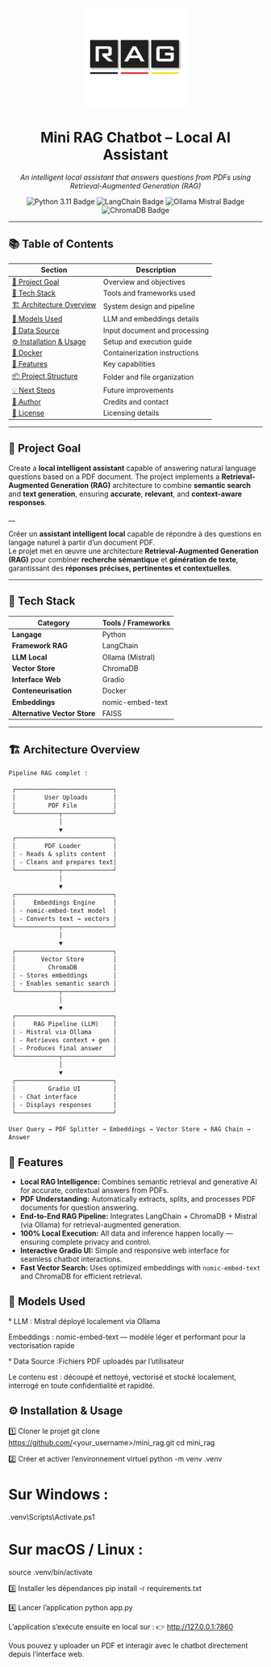<p align="center">
  <img src="assets/logo.png" alt="Mini RAG Chatbot Logo" width="200"/>
</p>

<h1 align="center"> Mini RAG Chatbot – Local AI Assistant</h1>

<p align="center">
  <em>An intelligent local assistant that answers questions from PDFs using Retrieval-Augmented Generation (RAG)</em>
</p>

<p align="center">
  <img src="https://img.shields.io/badge/Python-3.11-blue?style=for-the-badge&logo=python&logoColor=white" alt="Python 3.11 Badge"/>
  <img src="https://img.shields.io/badge/LangChain-%2300BFA5.svg?style=for-the-badge&logoColor=white" alt="LangChain Badge"/>
  <img src="https://img.shields.io/badge/Ollama%20%2F%20Mistral-8A2BE2?style=for-the-badge&logo=openai&logoColor=white" alt="Ollama Mistral Badge"/>
  <img src="https://img.shields.io/badge/ChromaDB-orange?style=for-the-badge&logo=databricks&logoColor=white" alt="ChromaDB Badge"/>
</p>

---

## 📚 Table of Contents
| Section | Description |
|----------|--------------|
| [🎯 Project Goal](#-project-goal) | Overview and objectives |
| [🧩 Tech Stack](#-tech-stack) | Tools and frameworks used |
| [🏗️ Architecture Overview](#️-architecture-overview) | System design and pipeline |
| [🧠 Models Used](#-models-used) | LLM and embeddings details |
| [📄 Data Source](#-data-source) | Input document and processing |
| [⚙️ Installation & Usage](#️-installation--usage) | Setup and execution guide |
| [🐳 Docker](#-docker-optionnel) | Containerization instructions |
| [🚀 Features](#-features) | Key capabilities |
| [📦 Project Structure](#-project-structure) | Folder and file organization |
| [💡 Next Steps](#-next-steps) | Future improvements |
| [👤 Author](#-author) | Credits and contact |
| [📝 License](#-license) | Licensing details |


---

## 🎯 Project Goal

Create a **local intelligent assistant** capable of answering natural language questions based on a PDF document.
The project implements a **Retrieval-Augmented Generation (RAG)** architecture to combine **semantic search** and **text generation**, ensuring **accurate**, **relevant**, and **context-aware responses**. 

__

Créer un **assistant intelligent local** capable de répondre à des questions en langage naturel à partir d’un document PDF.  
Le projet met en œuvre une architecture **Retrieval-Augmented Generation (RAG)** pour combiner **recherche sémantique** et **génération de texte**, garantissant des **réponses précises, pertinentes et contextuelles**.

---

## 🧩 Tech Stack

| Category | Tools / Frameworks |
|-----------|--------------------|
| **Langage** | Python |
| **Framework RAG** | LangChain |
| **LLM Local** | Ollama (Mistral) |
| **Vector Store** | ChromaDB |
| **Interface Web** | Gradio |
| **Conteneurisation** | Docker |
| **Embeddings** | nomic-embed-text |
| **Alternative Vector Store** | FAISS |

---

## 🏗️ Architecture Overview

```text
Pipeline RAG complet :

 ┌───────────────────────────┐
 │        User Uploads       │
 │         PDF File          │
 └────────────┬──────────────┘
              │
              ▼
 ┌───────────────────────────┐
 │        PDF Loader         │
 │ - Reads & splits content  │
 │ - Cleans and prepares text│
 └────────────┬──────────────┘
              │
              ▼
 ┌───────────────────────────┐
 │     Embeddings Engine     │
 │ - nomic-embed-text model  │
 │ - Converts text → vectors │
 └────────────┬──────────────┘
              │
              ▼
 ┌───────────────────────────┐
 │       Vector Store        │
 │         ChromaDB          │
 │ - Stores embeddings       │
 │ - Enables semantic search │
 └────────────┬──────────────┘
              │
              ▼
 ┌───────────────────────────┐
 │     RAG Pipeline (LLM)    │
 │ - Mistral via Ollama      │
 │ - Retrieves context + gen │
 │ - Produces final answer   │
 └────────────┬──────────────┘
              │
              ▼
 ┌───────────────────────────┐
 │         Gradio UI         │
 │ - Chat interface          │
 │ - Displays responses      │
 └───────────────────────────┘

User Query → PDF Splitter → Embeddings → Vector Store → RAG Chain → Answer

```
## 🚀 Features

- **Local RAG Intelligence:** Combines semantic retrieval and generative AI for accurate, contextual answers from PDFs.  
- **PDF Understanding:** Automatically extracts, splits, and processes PDF documents for question answering.  
- **End-to-End RAG Pipeline:** Integrates LangChain + ChromaDB + Mistral (via Ollama) for retrieval-augmented generation.  
- **100% Local Execution:** All data and inference happen locally — ensuring complete privacy and control.  
- **Interactive Gradio UI:** Simple and responsive web interface for seamless chatbot interactions.  
- **Fast Vector Search:** Uses optimized embeddings with `nomic-embed-text` and ChromaDB for efficient retrieval.  


## 🧠 Models Used

° LLM : Mistral déployé localement via Ollama

Embeddings : nomic-embed-text — modèle léger et performant pour la vectorisation rapide

° Data Source :Fichiers PDF uploadés par l’utilisateur

Le contenu est : découpé et nettoyé, vectorisé et stocké localement, interrogé en toute confidentialité et rapidité.

## ⚙️ Installation & Usage
1️⃣ Cloner le projet
git clone https://github.com/<your_username>/mini_rag.git
cd mini_rag

2️⃣ Créer et activer l’environnement virtuel
python -m venv .venv
# Sur Windows :
.venv\Scripts\Activate.ps1
# Sur macOS / Linux :
source .venv/bin/activate

3️⃣ Installer les dépendances
pip install -r requirements.txt

4️⃣ Lancer l’application
python app.py


L’application s’exécute ensuite en local sur :
👉 http://127.0.0.1:7860

Vous pouvez y uploader un PDF et interagir avec le chatbot directement depuis l’interface web.
